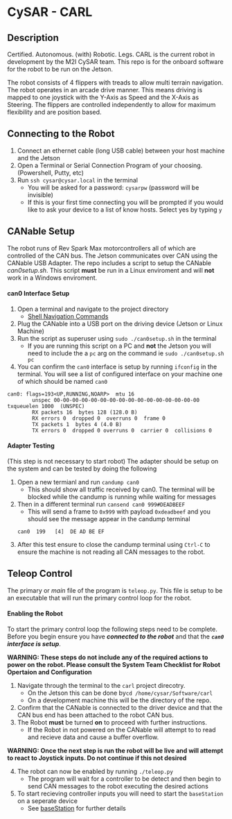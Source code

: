 # CySAR - CARL
## Description
Certified. Autonomous. (with) Robotic. Legs.
CARL is the current robot in development by the M2I CySAR team. This repo is for the onboard software for the robot to be run on the Jetson.

The robot consists of 4 flippers with treads to allow multi terrain navigation. The robot operates in an arcade drive manner. This means driving is mapped to one joystick with the Y-Axis as Speed and the X-Axis as Steering. The flippers are controlled independently to allow for maximum flexibility and are position based.

## Connecting to the Robot
1. Connect an ethernet cable (long USB cable) between your host machine and the Jetson
2. Open a Terminal or Serial Connection Program of your choosing. (Powershell, Putty, etc)
3. Run `ssh cysar@cysar.local` in the terminal
    - You will be asked for a password: `cysarpw` (password will be invisible)
    - If this is your first time connecting you will be prompted if you would like to ask your device to a list of know hosts. Select yes by typing `y`

## CANable Setup
The robot runs of Rev Spark Max motorcontrollers all of which are controlled of the CAN bus. The Jetson communicates over CAN using the CANable USB Adapter. The repo includes a script to setup the CANable *can0setup.sh*. This script **must** be run in a Linux enviroment and will **not** work in a Windows enviroment.

#### can0 Interface Setup
1. Open a terminal and navigate to the project directory
    - [Shell Navigation Commands](https://www.guru99.com/linux-commands-cheat-sheet.html)
2. Plug the CANable into a USB port on the driving device (Jetson or Linux Machine)
3. Run the script as superuser using `sudo ./can0setup.sh` in the terminal
    - If you are running this script on a PC and **not** the Jetson you will need to include the a `pc` arg on the command ie `sudo ./can0setup.sh pc`
4. You can confirm the `can0` interface is setup by running `ifconfig` in the terminal. You will see a list of configured interface on your machine one of which should be named `can0`

```
can0: flags=193<UP,RUNNING,NOARP>  mtu 16
        unspec 00-00-00-00-00-00-00-00-00-00-00-00-00-00-00-00  txqueuelen 1000  (UNSPEC)
        RX packets 16  bytes 128 (128.0 B)
        RX errors 0  dropped 0  overruns 0  frame 0
        TX packets 1  bytes 4 (4.0 B)
        TX errors 0  dropped 0 overruns 0  carrier 0  collisions 0
```

#### Adapter Testing
(This step is not necessary to start robot)
The adapter should be setup on the system and can be tested by doing the following
1. Open a new termianl and run `candump can0`
    - This should show all traffic received by can0. The terminal will be blocked while the candump is running while waiting for messages
2. Then in a different terminal run `cansend can0 999#DEADBEEF`
    - This will send a frame to `0x999` with payload `0xdeadbeef` and you should see the message appear in the candump terminal
    ```
    can0  199   [4]  DE AD BE EF
    ```
3. After this test ensure to close the candump terminal using `Ctrl-C` to ensure the machine is not reading all CAN messages to the robot.

## Teleop Control
The primary or *main* file of the program is `teleop.py`. This file is setup to be an executable that will run the primary control loop for the robot.

#### Enabling the Robot
To start the primary control loop the following steps need to be complete. Before you begin ensure you have ***connected to the robot*** and that the ***`can0` interface is setup***.

**WARNING: These steps do not include any of the required actions to power on the robot. Please consult the System Team Checklist for Robot Opertaion and Configuration**
1. Navigate through the terminal to the `carl` project direcotry.
    - On the Jetson this can be done by`cd /home/cysar/Software/carl`
    - On a development machine this will be the directory of the repo.
3. Confirm that the CANable is connected to the driver device and that the CAN bus end has been attached to the robot CAN bus.
3. The Robot **must** be turned **on** to proceed with further instructions.
    - If the Robot in not powered on the CANable will attempt to to read and recieve data and cause a buffer overflow.

**WARNING: Once the next step is run the robot will be live and will attempt to react to Joystick inputs. Do not continue if this not desired**

4. The robot can now be enabled by running `./teleop.py`
    - The program will wait for a controller to be detect and then begin to send CAN messages to the robot executing the desired actions
5. To start recieving controller inputs you will need to start the `baseStation` on a seperate device
    - See [baseStation](https://github.com/M2I-CYSAR/baseStation#readme) for further details
